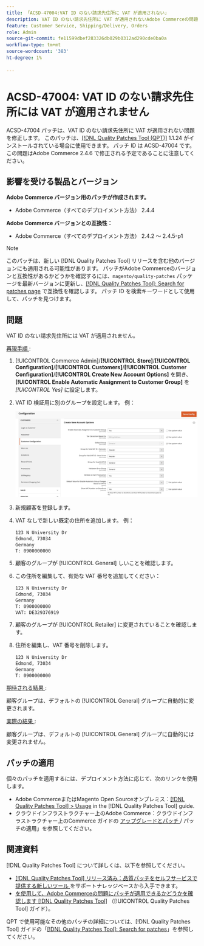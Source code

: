 ```yaml
---
title: 「ACSD-47004:VAT ID のない請求先住所に VAT が適用されない」
description: VAT ID のない請求先住所に VAT が適用されないAdobe Commerceの問題を修正するには、ACSD-47004 パッチを適用してください。
feature: Customer Service, Shipping/Delivery, Orders
role: Admin
source-git-commit: fe11599dbef283326db029b0312ad290cde0ba0a
workflow-type: tm+mt
source-wordcount: '383'
ht-degree: 1%

---
```


# ACSD-47004: VAT ID のない請求先住所には VAT が適用されません

ACSD-47004 パッチは、VAT ID のない請求先住所に VAT が適用されない問題を修正します。 このパッチは、[[!DNL Quality Patches Tool (QPT)]](https://experienceleague.adobe.com/ja/docs/commerce-knowledge-base/kb/announcements/commerce-announcements/magento-quality-patches-released-new-tool-to-self-serve-quality-patches) 1.1.24 がインストールされている場合に使用できます。 パッチ ID は ACSD-47004 です。 この問題はAdobe Commerce 2.4.6 で修正される予定であることに注意してください。

## 影響を受ける製品とバージョン

**Adobe Commerce バージョン用のパッチが作成されます。**

* Adobe Commerce（すべてのデプロイメント方法） 2.4.4

**Adobe Commerce バージョンとの互換性：**

* Adobe Commerce（すべてのデプロイメント方法） 2.4.2 ～ 2.4.5-p1

>[!NOTE]
>
>このパッチは、新しい [!DNL Quality Patches Tool] リリースを含む他のバージョンにも適用される可能性があります。 パッチがAdobe Commerceのバージョンと互換性があるかどうかを確認するには、`magento/quality-patches` パッケージを最新バージョンに更新し、[[!DNL Quality Patches Tool]: Search for patches page](https://experienceleague.adobe.com/tools/commerce-quality-patches/index.html?lang=ja) で互換性を確認します。 パッチ ID を検索キーワードとして使用して、パッチを見つけます。

## 問題

VAT ID のない請求先住所には VAT が適用されません。

<u> 再現手順 </u>:

1. [!UICONTROL Commerce Admin]/**[!UICONTROL Store]**/**[!UICONTROL Configuration]**/**[!UICONTROL Customers]**/**[!UICONTROL Customer Configuration]**/**[!UICONTROL Create New Account Options]** を開き、**[!UICONTROL Enable Automatic Assignment to Customer Group]** を *[!UICONTROL Yes]* に設定します。
1. VAT ID 検証用に別のグループを設定します。 例：

   ![VAT-ID-validations](/help/assets/tools/vat-id-validations.png)

1. 新規顧客を登録します。
1. VAT なしで新しい既定の住所を追加します。 例：

   ```
   123 N University Dr
   Edmond, 73034
   Germany
   T: 0900000000
   ```

1. 顧客のグループが [!UICONTROL General] しいことを確認します。
1. この住所を編集して、有効な VAT 番号を追加してください：

   ```
   123 N University Dr
   Edmond, 73034
   Germany
   T: 0900000000
   VAT: DE329376919
   ```

1. 顧客のグループが [!UICONTROL Retailer] に変更されていることを確認します。
1. 住所を編集し、VAT 番号を削除します。

   ```
   123 N University Dr
   Edmond, 73034
   Germany
   T: 0900000000
   ```

<u> 期待される結果 </u>:

顧客グループは、デフォルトの [!UICONTROL General] グループに自動的に変更されます。

<u> 実際の結果 </u>:

顧客グループは、デフォルトの [!UICONTROL General] グループに自動的には変更されません。

## パッチの適用

個々のパッチを適用するには、デプロイメント方法に応じて、次のリンクを使用します。

* Adobe CommerceまたはMagento Open Sourceオンプレミス：[[!DNL Quality Patches Tool] > Usage](/help/tools/quality-patches-tool/usage.md) in the [!DNL Quality Patches Tool] guide.
* クラウドインフラストラクチャー上のAdobe Commerce：クラウドインフラストラクチャー上のCommerce ガイドの [ アップグレードとパッチ ](https://experienceleague.adobe.com/docs/commerce-cloud-service/user-guide/develop/upgrade/apply-patches.html?lang=ja)/ パッチの適用」を参照してください。

## 関連資料

[!DNL Quality Patches Tool] について詳しくは、以下を参照してください。

* [[!DNL Quality Patches Tool]  リリース済み：品質パッチをセルフサービスで提供する新しいツール ](https://experienceleague.adobe.com/ja/docs/commerce-knowledge-base/kb/announcements/commerce-announcements/magento-quality-patches-released-new-tool-to-self-serve-quality-patches) をサポートナレッジベースから入手できます。
* [ を使用して、Adobe Commerceの問題にパッチが適用できるかどうかを確認します  [!DNL Quality Patches Tool]](/help/tools/quality-patches-tool/patches-available-in-qpt/check-patch-for-magento-issue-with-magento-quality-patches.md) （[!UICONTROL Quality Patches Tool] ガイド）。


QPT で使用可能なその他のパッチの詳細については、[!DNL Quality Patches Tool] ガイドの「[[!DNL Quality Patches Tool]: Search for patches](https://experienceleague.adobe.com/tools/commerce-quality-patches/index.html?lang=ja)」を参照してください。
